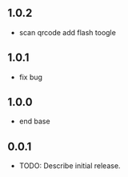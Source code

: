 ## 1.0.2
* scan qrcode add flash toogle

## 1.0.1

* fix bug

## 1.0.0

* end base

## 0.0.1

* TODO: Describe initial release.
